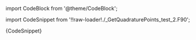 import CodeBlock from '@theme/CodeBlock';

import CodeSnippet from '!!raw-loader!./_GetQuadraturePoints_test_2.F90';

<CodeBlock language="fortran">{CodeSnippet}</CodeBlock>
